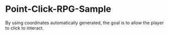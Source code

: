 # Point-Click-RPG-Sample
By using coordinates automatically generated, the goal is to allow the player to click to interact.
